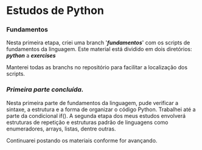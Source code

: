 # Estudos de Python

### Fundamentos

Nesta primeira etapa, criei uma branch '**_fundamentos_**' com os scripts
de fundamentos da linguagem. Este material está dividido em dois 
diretórios: **_python_** a **_exercises_**

Manterei todas as branchs no repositório para facilitar a localização dos
scripts.

### **_Primeira parte concluída._**

Nesta primeira parte de fundamentos da linguagem, pude verificar a sintaxe, 
a estrutura e a forma de organizar o código Python. Trabalhei até a parte da 
condicional if(). A segunda etapa dos meus estudos envolverá estruturas de 
repetição e estruturas padrão de linguagens como enumeradores, arrays, listas,
dentre outras.

Continuarei postando os materiais conforme for avançando.